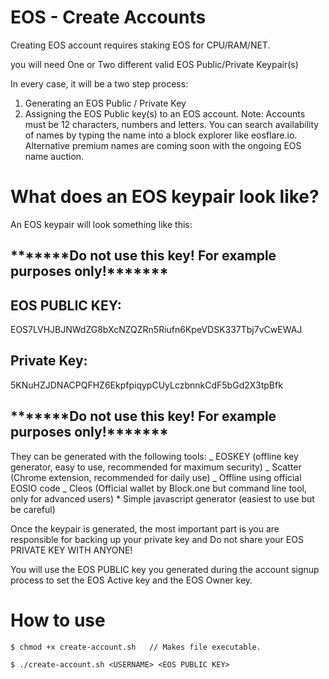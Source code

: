 # EOS - Create Accounts

Creating EOS account requires staking EOS for CPU/RAM/NET.

you will need One or Two different valid EOS Public/Private Keypair(s)

In every case, it will be a two step process:

1. Generating an EOS Public / Private Key
2. Assigning the EOS Public key(s) to an EOS account.
   Note: Accounts must be 12 characters, numbers and letters. You can search availability of names by typing the name into a block explorer like eosflare.io. Alternative premium names are coming soon with the ongoing EOS name auction.

# What does an EOS keypair look like?

An EOS keypair will look something like this:

## **\*\***\*\*\***\*\***Do not use this key! For example purposes only!**\*\***\*\*\***\*\***

## EOS PUBLIC KEY:

EOS7LVHJBJNWdZG8bXcNZQZRn5Riufn6KpeVDSK337Tbj7vCwEWAJ

## Private Key:

5KNuHZJDNACPQFHZ6EkpfpiqypCUyLczbnnkCdF5bGd2X3tpBfk

## **\*\***\*\*\***\*\***Do not use this key! For example purposes only!**\*\***\*\*\***\*\***

They can be generated with the following tools: _ EOSKEY (offline key generator, easy to use, recommended for maximum security) _ Scatter (Chrome extension, recommended for daily use) _ Offline using official EOSIO code _ Cleos (Official wallet by Block.one but command line tool, only for advanced users) \* Simple javascript generator (easiest to use but be careful)

Once the keypair is generated, the most important part is you are responsible for backing up your private key and Do not share your EOS PRIVATE KEY WITH ANYONE!

You will use the EOS PUBLIC key you generated during the account signup process to set the EOS Active key and the EOS Owner key.

# How to use

```
$ chmod +x create-account.sh   // Makes file executable.

$ ./create-account.sh <USERNAME> <EOS PUBLIC KEY>
```
